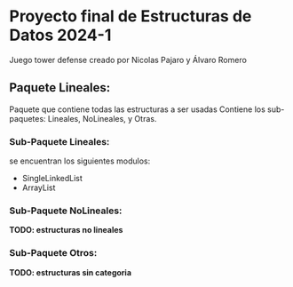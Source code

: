 # Proyecto final de Estructuras de Datos 2024-1
Juego tower defense creado por Nicolas Pajaro y Álvaro Romero
## Paquete Lineales:
Paquete que contiene todas las estructuras a ser usadas
Contiene los sub-paquetes: Lineales, NoLineales, y Otras.

### Sub-Paquete Lineales:
se encuentran los siguientes modulos:
* SingleLinkedList
* ArrayList

### Sub-Paquete NoLineales:
**TODO: estructuras no lineales**

### Sub-Paquete Otros:
**TODO: estructuras sin categoria**
